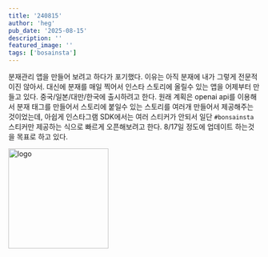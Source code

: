 ```yaml
---
title: '240815'
author: 'heg'
pub_date: '2025-08-15'
description: ''
featured_image: ''
tags: ['bosainsta']
---
```


분재관리 앱을 만들어 보려고 하다가 포기했다. 이유는 아직 분재에 내가 그렇게 전문적이진 않아서. 대신에 분재를 매일 찍어서 인스타 스토리에 올릴수 있는 앱을 어제부터 만들고 있다. 중국/일본/대만/한국에 출시하려고 한다. 원래 계획은 openai api를 이용해서 분재 태그를 만들어서 스토리에 붙일수 있는 스토리를 여러개 만들어서 제공해주는 것이었는데, 아쉽게 인스타그램 SDK에서는 여러 스티커가 안되서 일단 `#bonsainsta` 스티커만 제공하는 식으로 빠르게 오픈해보려고 한다. 8/17일 정도에 업데이트 하는것을 목표로 하고 있다. 

<img src="./2025/08/15/250815/logo.png" alt="logo" width="200" style="display:inline-block;">